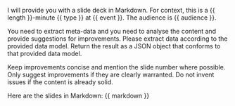 I will provide you with a slide deck in Markdown. For context, this is a {{ length }}-minute {{ type }} at {{ event }}. 
The audience is {{ audience }}.

You need to extract meta-data and you need to analyse the content and provide suggestions for improvements. 
Please extract data according to the provided data model. 
Return the result as a JSON object that conforms to that provided data model.

Keep improvements concise and mention the slide number where possible. 
Only suggest improvements if they are clearly warranted. 
Do not invent issues if the content is already solid.

Here are the slides in Markdown:
{{ markdown }}

